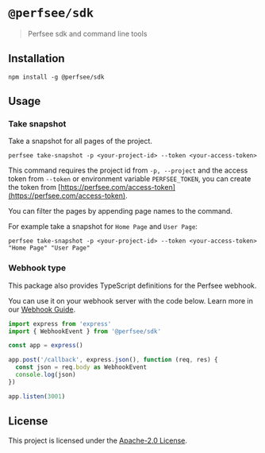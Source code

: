# `@perfsee/sdk`

> Perfsee sdk and command line tools

## Installation

```
npm install -g @perfsee/sdk
```

## Usage

### Take snapshot

Take a snapshot for all pages of the project.

```
perfsee take-snapshot -p <your-project-id> --token <your-access-token>
```

This command requires the project id from `-p, --project` and the access token
from `--token` or environment variable `PERFSEE_TOKEN`, you can create the token
from [https://perfsee.com/access-token](https://perfsee.com/access-token).

You can filter the pages by appending page names to the command.

For example take a snapshot for `Home Page` and `User Page`:

```
perfsee take-snapshot -p <your-project-id> --token <your-access-token> "Home Page" "User Page"
```

### Webhook type

This package also provides TypeScript definitions for the Perfsee webhook.

You can use it on your webhook server with the code below. Learn more in our [Webhook Guide](https://perfsee.com/docs/settings/webhook-setting).

```ts
import express from 'express'
import { WebhookEvent } from '@perfsee/sdk'

const app = express()

app.post('/callback', express.json(), function (req, res) {
  const json = req.body as WebhookEvent
  console.log(json)
})

app.listen(3001)
```

## License

This project is licensed under the [Apache-2.0 License](LICENSE).
